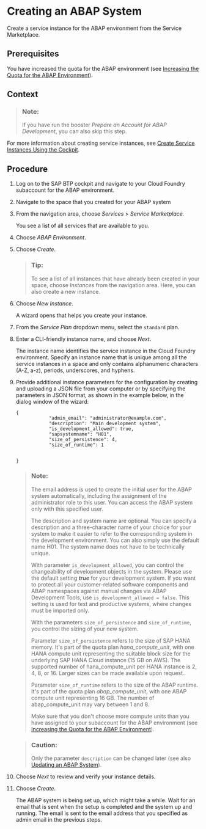 <!-- loio50b32f144e184154987a06e4b55ce447 -->

# Creating an ABAP System

Create a service instance for the ABAP environment from the Service Marketplace.



<a name="loio50b32f144e184154987a06e4b55ce447__prereq_cbh_1ft_r4b"/>

## Prerequisites

You have increased the quota for the ABAP environment \(see [Increasing the Quota for the ABAP Environment](increasing-the-quota-for-the-abap-environment-c40cb18.md)\).



<a name="loio50b32f144e184154987a06e4b55ce447__context_bck_rbn_q2b"/>

## Context

> ### Note:  
> If you have run the booster *Prepare an Account for ABAP Development*, you can also skip this step.

For more information about creating service instances, see [Create Service Instances Using the Cockpit](https://help.sap.com/viewer/65de2977205c403bbc107264b8eccf4b/Cloud/en-US/8221b7434d8e484fab5ec5d219b7bf64.html).



## Procedure

1.  Log on to the SAP BTP cockpit and navigate to your Cloud Foundry subaccount for the ABAP environment.

2.  Navigate to the space that you created for your ABAP system

3.  From the navigation area, choose *Services* \> *Service Marketplace.* 

    You see a list of all services that are available to you.

4.  Choose *ABAP Environment*.

5.  Choose *Create*.

    > ### Tip:  
    > To see a list of all instances that have already been created in your space, choose *Instances* from the navigation area. Here, you can also create a new instance.

6.  Choose *New Instance*.

    A wizard opens that helps you create your instance.

7.  From the *Service Plan* dropdown menu, select the `standard` plan.

8.  Enter a CLI-friendly instance name, and choose *Next*.

    The instance name identifies the service instance in the Cloud Foundry environment. Specify an instance name that is unique among all the service instances in a space and only contains alphanumeric characters \(A-Z, a-z\), periods, underscores, and hyphens.

9.  Provide additional instance parameters for the configuration by creating and uploading a JSON file from your computer or by specifying the parameters in JSON format, as shown in the example below, in the dialog window of the wizard:

    ```
    {
    			"admin_email": "administrator@example.com",
    			"description": "Main development system",
    			"is_development_allowed": true,
    			"sapsystemname": "H01",
    			"size_of_persistence": 4,
    			"size_of_runtime": 1
    			
    			
    }
    ```

    > ### Note:  
    > The email address is used to create the initial user for the ABAP system automatically, including the assignment of the administrator role to this user. You can access the ABAP system only with this specified user.
    > 
    > The description and system name are optional. You can specify a description and a three-character name of your choice for your system to make it easier to refer to the corresponding system in the development environment. You can also simply use the default name H01. The system name does not have to be technically unique.
    > 
    > With parameter `is_development_allowed`, you can control the changeability of development objects in the system. Please use the default setting ***true*** for your development system. If you want to protect all your customer-related software components and ABAP namespaces against manual changes via ABAP Development Tools, use `is_development_allowed = false`. This setting is used for test and productive systems, where changes must be imported only.
    > 
    > With the parameters `size_of_persistence` and `size_of_runtime`, you control the sizing of your new system.
    > 
    > Parameter `size_of_persistence` refers to the size of SAP HANA memory. It's part of the quota plan *hana\_compute\_unit*, with one HANA compute unit representing the suitable block size for the underlying SAP HANA Cloud instance \(15 GB on AWS\). The supported number of hana\_compute\_unit per HANA instance is 2, 4, 8, or 16. Larger sizes can be made available upon request..
    > 
    > Parameter `size_of_runtime` refers to the size of the ABAP runtime. It's part of the quota plan *abap\_compute\_unit*, with one ABAP compute unit representing 16 GB. The number of abap\_compute\_unit may vary between 1 and 8.
    > 
    > Make sure that you don't choose more compute units than you have assigned to your subaccount for the ABAP environment \(see [Increasing the Quota for the ABAP Environment](increasing-the-quota-for-the-abap-environment-c40cb18.md)\).

    > ### Caution:  
    > Only the parameter `description` can be changed later \(see also [Updating an ABAP System](updating-an-abap-system-7890ffa.md)\).

10. Choose *Next* to review and verify your instance details.

11. Choose *Create*.

    The ABAP system is being set up, which might take a while. Wait for an email that is sent when the setup is completed and the system up and running. The email is sent to the email address that you specified as admin email in the previous steps.


